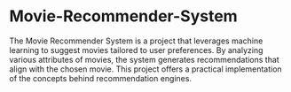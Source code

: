 # Movie-Recommender-System
The Movie Recommender System is a project that leverages machine learning to suggest movies tailored to user preferences. By analyzing various attributes of movies, the system generates recommendations that align with the chosen movie. This project offers a practical implementation of the concepts behind recommendation engines.
